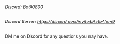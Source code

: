 ###### Discord: Bot#0800
###### Discord Server: https://discord.com/invite/bAstbAfem9
DM me on Discord for any questions you may have.
